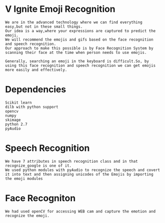 # V Ignite Emoji Recognition

	We are in the advanced technology where we can find everything easy,but not in these small things.
	Our idea is a way,where your expressions are captured to predict the emoji.
	We will recommend the emojis and gifs based on the face recognition and speech recognition. 
	Our approach to make this possible is by Face Recognition System by scanning their face at the time when person needs to use emojis. 

	Generally, searching an emoji in the keyboard is difficult.So, by using this face recognition and speech recognition we can get emojis more easily and effectively. 




# Dependencies 

	Scikit learn
	dilb with python support
	opencv
	numpy
	skimage
	python 2.7
	pyAudio

# Speech Recognition


	We have 7 attributes in speech recognition class and in that recognize_google is one of it. 
	We used python modules with pyAudio to recognize the speech and covert it into text and then assigning unicodes of the Emojis by importing the emoji modules


# Face Recogniton

	We had used openCV for accessing WEB cam and capture the emotion and recognize the emoji.

